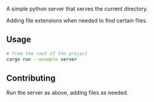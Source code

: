 A simple python server that serves the current directory.

Adding file extensions when needed to find certain files.

## Usage

```bash
# from the root of the project
cargo run --example server
```

## Contributing

Run the server as above, adding files as needed.